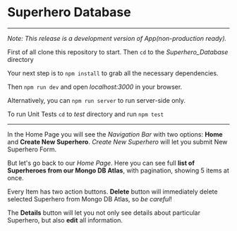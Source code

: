 # Superhero Database

***

*Note: This release is a development version of App(non-production ready).*

First of all clone this repository to start. Then `cd` to the *Superhero_Database* directory

Your next step is to `npm install` to grab all the necessary dependencies.

Then `npm run dev` and open *localhost:3000* in your browser.

Alternatively, you can `npm run server` to run server-side only.

To run Unit Tests `cd` to *test* directory and run `npm test`

***

In the Home Page you will see the *Navigation Bar*  with two options: **Home** and **Create New Superhero**. *Create New Superhero* will let you submit New Superhero Form.

But let's go back  to our *Home Page*. Here you can see full **list of Superheroes from our Mongo DB Atlas**, with pagination, showing 5 items at once.

Every Item has two action buttons. **Delete** button will immediately delete selected Superhero from Mongo DB Atlas, so *be careful*!

The **Details** button will let you not only see details about particular Superhero, but also **edit** all information.
